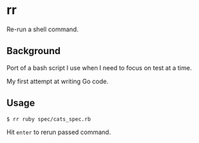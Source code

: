 # rr

Re-run a shell command. 

## Background

Port of a bash script I use when I need to focus on test at a time. 

My first attempt at writing Go code.

## Usage

    $ rr ruby spec/cats_spec.rb

Hit `enter` to rerun passed command.
